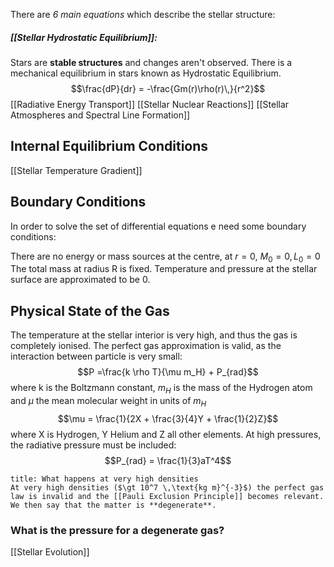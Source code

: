 There are *6 main equations* which describe the stellar structure:

##### [[Stellar Hydrostatic Equilibrium]]:
Stars are **stable structures** and changes aren't observed.
There is a mechanical equilibrium in stars known as Hydrostatic Equilibrium.
$$\frac{dP}{dr} = -\frac{Gm(r)\rho(r)\,}{r^2}$$
[[Radiative Energy Transport]]
[[Stellar Nuclear Reactions]]
[[Stellar Atmospheres and Spectral Line Formation]]
## Internal Equilibrium Conditions
[[Stellar Temperature Gradient]]

## Boundary Conditions
In order to solve the set of differential equations e need some boundary conditions:

There are no energy or mass sources at the centre, at $r=0$, $M_0 = 0, L_0=0$
The total mass at radius R is fixed.
Temperature and pressure at the stellar surface are approximated to be 0.

## Physical State of the Gas
The temperature at the stellar interior is very high, and thus the gas is completely ionised.
The perfect gas approximation is valid, as the interaction between particle is very small:
$$P =\frac{k \rho T}{\mu m_H} + P_{rad}$$where k is the Boltzmann constant, $m_H$ is the mass of the Hydrogen atom and $\mu$ the mean molecular weight in units of $m_H$
$$\mu = \frac{1}{2X + \frac{3}{4}Y + \frac{1}{2}Z}$$ where X is Hydrogen, Y Helium and Z all other elements.
At high pressures, the radiative pressure must be included:
$$P_{rad} = \frac{1}{3}aT^4$$

```ad-note
title: What happens at very high densities
At very high densities ($\gt 10^7 \,\text{kg m}^{-3}$) the perfect gas law is invalid and the [[Pauli Exclusion Principle]] becomes relevant.
We then say that the matter is **degenerate**.
```
### What is the pressure for a degenerate gas?

[[Stellar Evolution]]